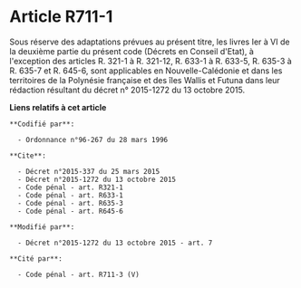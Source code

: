 # Article R711-1

Sous réserve des adaptations prévues au présent titre, les livres Ier à VI de la deuxième partie du présent code (Décrets en
Conseil d'Etat), à l'exception des articles R. 321-1 à R. 321-12, R. 633-1 à R. 633-5, 
R. 635-3 à R. 635-7 et R. 645-6, sont applicables en Nouvelle-Calédonie et dans les territoires de la Polynésie française et
des îles Wallis et Futuna dans leur rédaction résultant du 
décret n° 2015-1272 du 13 octobre 2015.

**Liens relatifs à cet article**

	**Codifié par**:

	  - Ordonnance n°96-267 du 28 mars 1996

	**Cite**:

	  - Décret n°2015-337 du 25 mars 2015
	  - Décret n°2015-1272 du 13 octobre 2015
	  - Code pénal - art. R321-1
	  - Code pénal - art. R633-1
	  - Code pénal - art. R635-3
	  - Code pénal - art. R645-6

	**Modifié par**:

	  - Décret n°2015-1272 du 13 octobre 2015 - art. 7

	**Cité par**:

	  - Code pénal - art. R711-3 (V)
